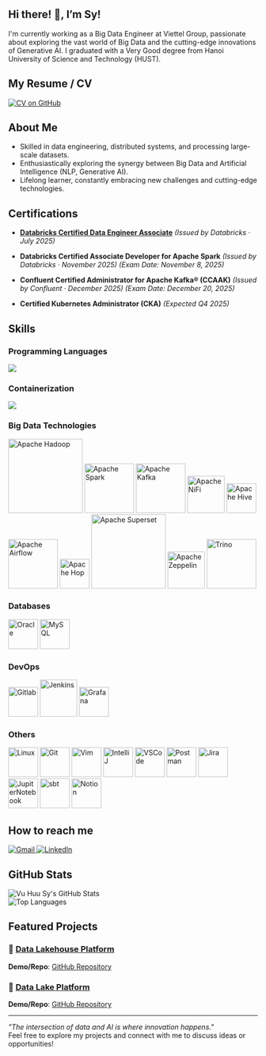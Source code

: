 

## Hi there! 👋, I’m Sy!

I'm currently working as a Big Data Engineer at Viettel Group, passionate about exploring the vast world of Big Data and the cutting-edge innovations of Generative AI. I graduated with a Very Good degree from Hanoi University of Science and Technology (HUST).

## My Resume / CV

<p align="left">
  <a href="https://github.com/vuhuusy/vuhuusy/blob/main/Resume_Big_Data_Engineer_Viet.pdf" target="_blank">
    <img src="https://img.shields.io/badge/View%20My%20CV-181717?style=for-the-badge&logo=github&logoColor=white" alt="CV on GitHub" />
  </a>
</p>


## About Me  
- Skilled in data engineering, distributed systems, and processing large-scale datasets.
- Enthusiastically exploring the synergy between Big Data and Artificial Intelligence (NLP, Generative AI).
- Lifelong learner, constantly embracing new challenges and cutting-edge technologies.

## Certifications

- [**Databricks Certified Data Engineer Associate**](https://pdf.credential.net/i2muvb1j_1752983128965.pdf) _(Issued by Databricks · July 2025)_

- **Databricks Certified Associate Developer for Apache Spark** _(Issued by Databricks · November 2025)_
  _(Exam Date: November 8, 2025)_

- **Confluent Certified Administrator for Apache Kafka® (CCAAK)** _(Issued by Confluent · December 2025)_
  _(Exam Date: December 20, 2025)_

- **Certified Kubernetes Administrator (CKA)** _(Expected Q4 2025)_  

## Skills  

### Programming Languages
<p align="left">
  <a href="https://skillicons.dev">
    <img src="https://skillicons.dev/icons?i=scala,py" />
  </a>
</p>

### Containerization

<p align="left">
  <a href="https://skillicons.dev">
    <img src="https://skillicons.dev/icons?i=docker,kubernetes" />
  </a>
</p>

### Big Data Technologies

<p align="left">
  <img src="https://www.apache.org/logos/originals/hadoop.svg" alt="Apache Hadoop" width="150"/>
  <img src="https://www.apache.org/logos/res/spark/spark_highres.png" alt="Apache Spark" width="100"/>
  <img src="https://www.apache.org/logos/originals/kafka.svg" alt="Apache Kafka" width="100"/>
  <img src="https://www.apache.org/logos/originals/nifi.svg" alt="Apache NiFi" width="75"/>
  <img src="https://www.apache.org/logos/originals/hive.svg" alt="Apache Hive" width="60"/>
  <img src="https://www.apache.org/logos/originals/airflow-1.svg" alt="Apache Airflow" width="100"/>
  <img src="https://www.apache.org/logos/originals/hop.svg" alt="Apache Hop" width="60"/>
  <img src="https://www.apache.org/logos/originals/superset-1.svg" alt="Apache Superset" width="150"/>
  <img src="https://www.apache.org/logos/originals/zeppelin-1.svg" alt="Apache Zeppelin" width="75"/>
  <img src="https://upload.wikimedia.org/wikipedia/commons/5/57/Trino-logo-w-bk.svg" alt="Trino" width="100"/>
  
  
</p>

### Databases

<p align="left">
  <img src="https://raw.githubusercontent.com/marwin1991/profile-technology-icons/refs/heads/main/icons/oracle.png" alt="Oracle" width="60"/>
  <img src="https://raw.githubusercontent.com/marwin1991/profile-technology-icons/refs/heads/main/icons/mysql.png" alt="MySQL" width="60"/>
  
  
</p>

### DevOps
<p align="left">
  <img src="https://raw.githubusercontent.com/marwin1991/profile-technology-icons/refs/heads/main/icons/gitlab.png" alt="Gitlab" width="60"/>
  <img src="https://raw.githubusercontent.com/marwin1991/profile-technology-icons/refs/heads/main/icons/jenkins.png" alt="Jenkins" width="75"/>
  <img src="https://raw.githubusercontent.com/marwin1991/profile-technology-icons/refs/heads/main/icons/grafana.png" alt="Grafana" width="60"/>
</p>


### Others

<p align="left">
  <img src="https://raw.githubusercontent.com/marwin1991/profile-technology-icons/refs/heads/main/icons/linux.png" alt="Linux" width="60"/>
  <img src="https://raw.githubusercontent.com/marwin1991/profile-technology-icons/refs/heads/main/icons/git.png" alt="Git" width="60"/>
  <img src="https://raw.githubusercontent.com/marwin1991/profile-technology-icons/refs/heads/main/icons/vim.png" alt="Vim" width="60"/>
  <img src="https://raw.githubusercontent.com/marwin1991/profile-technology-icons/refs/heads/main/icons/intellij.png" alt="IntelliJ" width="60"/>
  <img src="https://raw.githubusercontent.com/marwin1991/profile-technology-icons/refs/heads/main/icons/visual_studio_code.png" alt="VSCode" width="60"/>
  <img src="https://raw.githubusercontent.com/marwin1991/profile-technology-icons/refs/heads/main/icons/postman.png" alt="Postman" width="60"/>
  <img src="https://raw.githubusercontent.com/marwin1991/profile-technology-icons/refs/heads/main/icons/jira.png" alt="Jira" width="60"/>
  <img src="https://raw.githubusercontent.com/marwin1991/profile-technology-icons/refs/heads/main/icons/jupyter_notebook.png" alt="JupiterNotebook" width="60"/>
  <img src="https://raw.githubusercontent.com/marwin1991/profile-technology-icons/refs/heads/main/icons/sbt.png" alt="sbt" width="60"/> 
  <img src="https://upload.wikimedia.org/wikipedia/commons/e/e9/Notion-logo.svg" alt="Notion" width="60"/>
</p>


## How to reach me

<p align="left">
  <a href="mailto:syvh.de@gmail.com" target="_blank">
    <img src="https://skillicons.dev/icons?i=gmail" alt="Gmail" />
  </a>
  <a href="https://www.linkedin.com/in/vu-huu-sy/" target="_blank">
    <img src="https://skillicons.dev/icons?i=linkedin" alt="LinkedIn" />
  </a>
</p>



## GitHub Stats  

![Vu Huu Sy's GitHub Stats](https://github-readme-stats.vercel.app/api?username=vuhuusy&show_icons=true&theme=radical)  
![Top Languages](https://github-readme-stats.vercel.app/api/top-langs/?username=vuhuusy&layout=compact&theme=radical)  


## Featured Projects  

### 🔹 [Data Lakehouse Platform](https://github.com/vuhuusy/data-lakehouse-platform)  
**Demo/Repo**: [GitHub Repository](https://github.com/vuhuusy/data-lakehouse-platform)  

### 🔹 [Data Lake Platform](https://github.com/vuhuusy/data-lake-platform)  
**Demo/Repo**: [GitHub Repository](https://github.com/vuhuusy/data-lake-platform)

---

*"The intersection of data and AI is where innovation happens."*  
Feel free to explore my projects and connect with me to discuss ideas or opportunities!
